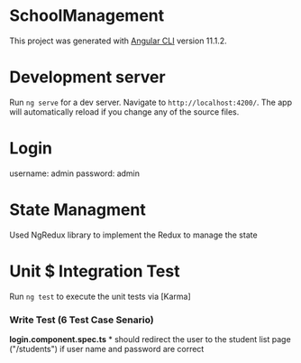 # SchoolManagement

This project was generated with [Angular CLI](https://github.com/angular/angular-cli) version 11.1.2.

# Development server

Run `ng serve` for a dev server. Navigate to `http://localhost:4200/`. The app will automatically reload if you change any of the source files.

# Login 
username: admin
password: admin

# State Managment

Used NgRedux library to implement the Redux to manage the state 

# Unit $ Integration Test

Run `ng test` to execute the unit tests via [Karma]

### Write Test (6 Test Case Senario)
  **login.component.spec.ts**
    * should redirect the user to the student list page ("/students") if user name and password are correct
  
